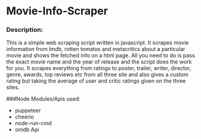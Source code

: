 # Movie-Info-Scraper

### Description: 
This is a simple web scraping script written in javascript. It scrapes movie information from Imdb, rotten tomatos and metacritics about a particular movie and shows the fetched info on a html page. All you need to do is pass the exact movie name and the year of release and the script does the work for you. It scrapes everything from ratings to poster, trailer, writer, director, genre, awards, top reviews etc from all three site and also gives a custom rating but taking the average of user and critic ratings given on the three sites.

###Node Modules/Apis used:
* puppeteer
* cheerio
* node-run-cmd
* omdb Api
